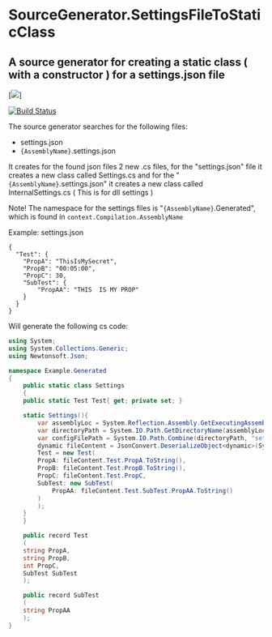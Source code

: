 # SourceGenerator.SettingsFileToStaticClass
## A source generator for creating a static class ( with a constructor ) for a settings.json file

[![](https://vistr.dev/badge?repo=OfirValla.SourceGenerator.SettingsFileToStaticClass)]

[![Build Status](https://travis-ci.org/joemccann/dillinger.svg?branch=master)](https://travis-ci.org/joemccann/dillinger)

The source generator searches for the following files:
- settings.json
- ```{AssemblyName}```.settings.json

It creates for the found json files 2 new .cs files, 
for the "settings.json" file it creates a new class called Settings.cs
and for the "```{AssemblyName}```.settings.json" it creates a new class called InternalSettings.cs ( This is for dll settings )

Note!
The namespace for the settings files is "```{AssemblyName}```.Generated", which is found in ```context.Compilation.AssemblyName```

Example: 
settings.json
```
{
  "Test": {
    "PropA": "ThisIsMySecret",
    "PropB": "00:05:00",
    "PropC": 30,
    "SubTest": {
        "PropAA": "THIS  IS MY PROP"
    }
  }
}
```

Will generate the following cs code:
```cs
using System;
using System.Collections.Generic;
using Newtonsoft.Json;

namespace Example.Generated
{
    public static class Settings
    {
	public static Test Test{ get; private set; }

	static Settings(){
	    var assemblyLoc = System.Reflection.Assembly.GetExecutingAssembly().Location;
	    var directoryPath = System.IO.Path.GetDirectoryName(assemblyLoc);
	    var configFilePath = System.IO.Path.Combine(directoryPath, "settings.json");
	    dynamic fileContent = JsonConvert.DeserializeObject<dynamic>(System.IO.File.ReadAllText(configFilePath));
	    Test = new Test(
		PropA: fileContent.Test.PropA.ToString(),
		PropB: fileContent.Test.PropB.ToString(),
		PropC: fileContent.Test.PropC,
		SubTest: new SubTest(
		    PropAA: fileContent.Test.SubTest.PropAA.ToString()
		)
	    );
	}
    }

    public record Test
    (
	string PropA,
	string PropB,
	int PropC,
	SubTest SubTest
    );

    public record SubTest
    (
	string PropAA
    );
}
```
